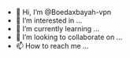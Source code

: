 - 👋 Hi, I’m @Boedaxbayah-vpn
- 👀 I’m interested in ...
- 🌱 I’m currently learning ...
- 💞️ I’m looking to collaborate on ...
- 📫 How to reach me ...

<!---
Boedaxbayah-vpn/Boedaxbayah-vpn is a ✨ special ✨ repository because its `README.md` (this file) appears on your GitHub profile.
You can click the Preview link to take a look at your changes.
--->
